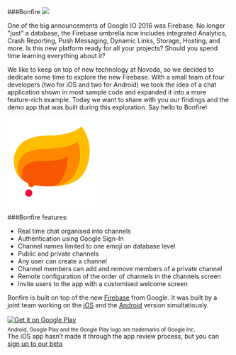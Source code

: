 ###Bonfire [![](https://raw.githubusercontent.com/novoda/novoda/master/assets/btn_apache_lisence.png)](LICENSE.txt)

One of the big announcements of Google IO 2016 was Firebase. No longer "just" a database, the Firebase umbrella now includes integrated Analytics, Crash Reporting, Push Messaging, Dynamic Links, Storage, Hosting, and more. Is this new platform ready for all your projects? Should you spend time learning everything about it?

We like to keep on top of new technology at Novoda, so we decided to dedicate some time to explore the new Firebase. With a small team of four developers (two for iOS and two for Android) we took the idea of a chat application shown in most sample code and expanded it into a more feature-rich example. Today we want to share with you our findings and the demo app that was built during this exploration. Say hello to Bonfire!

<img src="/android/app/src/main/ic_launcher-web.png" alt="Bonfire logo" width="200">

###Bonfire features:
  * Real time chat organised into channels
  * Authentication using Google Sign-In
  * Channel names limited to one emoji on database level
  * Public and private channels
  * Any user can create a channel
  * Channel members can add and remove members of a private channel
  * Remote configuration of the order of channels in the channels screen
  * Invite users to the app with a customised welcome screen
  
Bonfire is built on top of the new [Firebase][1] from Google. 
It was built by a joint team working on the [iOS][2] and the [Android][3] version simultatiously.

<a href="https://play.google.com/store/apps/details?id=com.novoda.bonfire&amp;utm_source=global_co&amp;utm_medium=prtnr&amp;utm_content=Mar2515&amp;utm_campaign=PartBadge&amp;pcampaignid=MKT-Other-global-all-co-prtnr-py-PartBadge-Mar2515-1" style="border: 0 none;"><img width="25%" height="25%" style="vertical-align:middle;text-decoration: none;" alt="Get it on Google Play" src="https://play.google.com/intl/en_us/badges/images/generic/en_badge_web_generic.png"></a>
<br/>
<sub>Android, Google Play and the Google Play logo are trademarks of Google Inc.</sub>
<br/>
The iOS app hasn’t made it through the app review process, but you can [sign up to our beta][4]

[1]: https://firebase.google.com/
[2]: /ios
[3]: /android
[4]: https://docs.google.com/forms/d/1UGU1w4QohXgyFKFN1panr_2r1R5FxVEPGfJ-uNtEoPE/viewform
